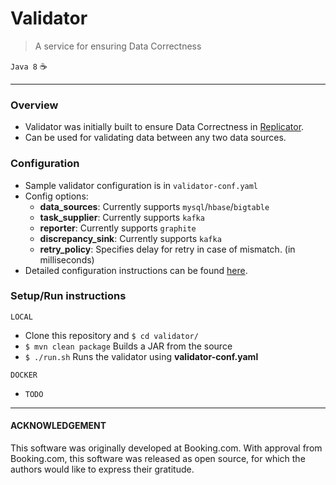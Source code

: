 # Validator
> A service for ensuring Data Correctness

`Java 8` ☕️

---

### Overview
- Validator was initially built to ensure Data Correctness in [Replicator](https://github.com/mysql-time-machine/replicator).
- Can be used for validating data between any two data sources.

### Configuration
- Sample validator configuration is in `validator-conf.yaml`
- Config options:
    - **data_sources**: Currently supports `mysql`/`hbase`/`bigtable`
    - **task_supplier**: Currently supports `kafka`
    - **reporter**: Currently supports `graphite`
    - **discrepancy_sink**: Currently supports `kafka`
    - **retry_policy**: Specifies delay for retry in case of mismatch. (in milliseconds)
- Detailed configuration instructions can be found [here](https://github.com/mysql-time-machine/validator/tree/master/docs/CONFIGURATION.md).

### Setup/Run instructions
`LOCAL`
- Clone this repository and `$ cd validator/`
- `$ mvn clean package` Builds a JAR from the source
- `$ ./run.sh` Runs the validator using **validator-conf.yaml**

`DOCKER`
- `TODO`

---
#### ACKNOWLEDGEMENT

This software was originally developed at Booking.com. With approval from Booking.com, this software was released as open source, for which the authors would like to express their gratitude.
